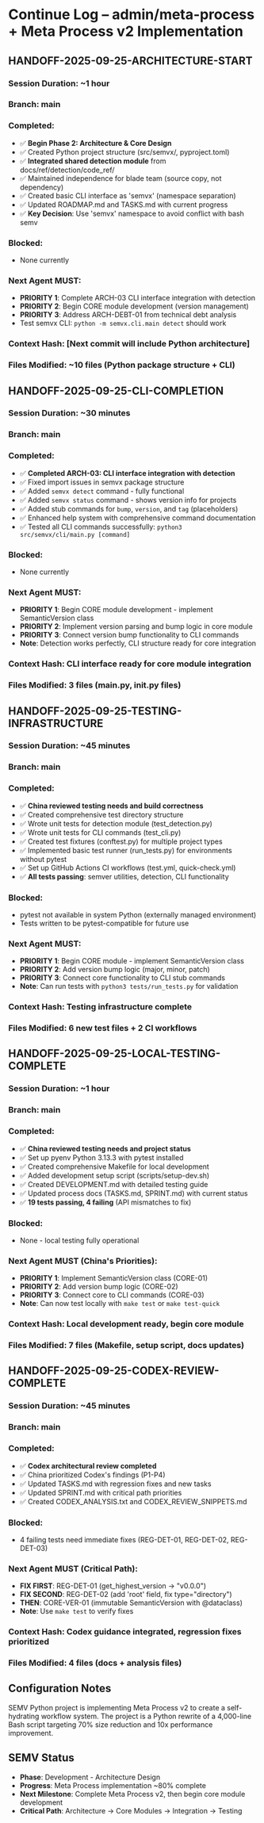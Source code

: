 # Continue Log – admin/meta-process + Meta Process v2 Implementation

## HANDOFF-2025-09-25-ARCHITECTURE-START
### Session Duration: ~1 hour
### Branch: main
### Completed:
- ✅ **Begin Phase 2: Architecture & Core Design**
- ✅ Created Python project structure (src/semvx/, pyproject.toml)
- ✅ **Integrated shared detection module** from docs/ref/detection/code_ref/
- ✅ Maintained independence for blade team (source copy, not dependency)
- ✅ Created basic CLI interface as 'semvx' (namespace separation)
- ✅ Updated ROADMAP.md and TASKS.md with current progress
- ✅ **Key Decision**: Use 'semvx' namespace to avoid conflict with bash semv
### Blocked:
- None currently
### Next Agent MUST:
- **PRIORITY 1**: Complete ARCH-03 CLI interface integration with detection
- **PRIORITY 2**: Begin CORE module development (version management)
- **PRIORITY 3**: Address ARCH-DEBT-01 from technical debt analysis
- Test semvx CLI: `python -m semvx.cli.main detect` should work
### Context Hash: [Next commit will include Python architecture]
### Files Modified: ~10 files (Python package structure + CLI)

## HANDOFF-2025-09-25-CLI-COMPLETION
### Session Duration: ~30 minutes
### Branch: main
### Completed:
- ✅ **Completed ARCH-03: CLI interface integration with detection**
- ✅ Fixed import issues in semvx package structure
- ✅ Added `semvx detect` command - fully functional
- ✅ Added `semvx status` command - shows version info for projects
- ✅ Added stub commands for `bump`, `version`, and `tag` (placeholders)
- ✅ Enhanced help system with comprehensive command documentation
- ✅ Tested all CLI commands successfully: `python3 src/semvx/cli/main.py [command]`
### Blocked:
- None currently
### Next Agent MUST:
- **PRIORITY 1**: Begin CORE module development - implement SemanticVersion class
- **PRIORITY 2**: Implement version parsing and bump logic in core module
- **PRIORITY 3**: Connect version bump functionality to CLI commands
- **Note**: Detection works perfectly, CLI structure ready for core integration
### Context Hash: CLI interface ready for core module integration
### Files Modified: 3 files (main.py, __init__.py files)

## HANDOFF-2025-09-25-TESTING-INFRASTRUCTURE
### Session Duration: ~45 minutes
### Branch: main
### Completed:
- ✅ **China reviewed testing needs and build correctness**
- ✅ Created comprehensive test directory structure
- ✅ Wrote unit tests for detection module (test_detection.py)
- ✅ Wrote unit tests for CLI commands (test_cli.py)
- ✅ Created test fixtures (conftest.py) for multiple project types
- ✅ Implemented basic test runner (run_tests.py) for environments without pytest
- ✅ Set up GitHub Actions CI workflows (test.yml, quick-check.yml)
- ✅ **All tests passing**: semver utilities, detection, CLI functionality
### Blocked:
- pytest not available in system Python (externally managed environment)
- Tests written to be pytest-compatible for future use
### Next Agent MUST:
- **PRIORITY 1**: Begin CORE module - implement SemanticVersion class
- **PRIORITY 2**: Add version bump logic (major, minor, patch)
- **PRIORITY 3**: Connect core functionality to CLI stub commands
- **Note**: Can run tests with `python3 tests/run_tests.py` for validation
### Context Hash: Testing infrastructure complete
### Files Modified: 6 new test files + 2 CI workflows

## HANDOFF-2025-09-25-LOCAL-TESTING-COMPLETE
### Session Duration: ~1 hour
### Branch: main
### Completed:
- ✅ **China reviewed testing needs and project status**
- ✅ Set up pyenv Python 3.13.3 with pytest installed
- ✅ Created comprehensive Makefile for local development
- ✅ Added development setup script (scripts/setup-dev.sh)
- ✅ Created DEVELOPMENT.md with detailed testing guide
- ✅ Updated process docs (TASKS.md, SPRINT.md) with current status
- ✅ **19 tests passing, 4 failing** (API mismatches to fix)
### Blocked:
- None - local testing fully operational
### Next Agent MUST (China's Priorities):
- **PRIORITY 1**: Implement SemanticVersion class (CORE-01)
- **PRIORITY 2**: Add version bump logic (CORE-02)
- **PRIORITY 3**: Connect core to CLI commands (CORE-03)
- **Note**: Can now test locally with `make test` or `make test-quick`
### Context Hash: Local development ready, begin core module
### Files Modified: 7 files (Makefile, setup script, docs updates)

## HANDOFF-2025-09-25-CODEX-REVIEW-COMPLETE
### Session Duration: ~45 minutes
### Branch: main
### Completed:
- ✅ **Codex architectural review completed**
- ✅ China prioritized Codex's findings (P1-P4)
- ✅ Updated TASKS.md with regression fixes and new tasks
- ✅ Updated SPRINT.md with critical path priorities
- ✅ Created CODEX_ANALYSIS.txt and CODEX_REVIEW_SNIPPETS.md
### Blocked:
- 4 failing tests need immediate fixes (REG-DET-01, REG-DET-02, REG-DET-03)
### Next Agent MUST (Critical Path):
- **FIX FIRST**: REG-DET-01 (get_highest_version → "v0.0.0")
- **FIX SECOND**: REG-DET-02 (add 'root' field, fix type="directory")
- **THEN**: CORE-VER-01 (immutable SemanticVersion with @dataclass)
- **Note**: Use `make test` to verify fixes
### Context Hash: Codex guidance integrated, regression fixes prioritized
### Files Modified: 4 files (docs + analysis files)

## Configuration Notes
SEMV Python project is implementing Meta Process v2 to create a self-hydrating workflow system. The project is a Python rewrite of a 4,000-line Bash script targeting 70% size reduction and 10x performance improvement.

## SEMV Status
- **Phase**: Development - Architecture Design
- **Progress**: Meta Process implementation ~80% complete
- **Next Milestone**: Complete Meta Process v2, then begin core module development
- **Critical Path**: Architecture → Core Modules → Integration → Testing